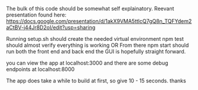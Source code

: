 The bulk of this code should be somewhat self explainatory.
Reevant presentation found here: 
    https://docs.google.com/presentation/d/1akX9VMA5ttlcQ7gQ8n_TQFYdem2aCtBV-j44Jr8D2oI/edit?usp=sharing

Running setup.sh should create the needed virtual environment 
    npm test should almost verify everything is working OR
From there npm start should run both the front end and back end
the GUI is hopefully straight forward. 

you can view the app at localhost:3000 and there are some debug endpoints at localhost:8000 

The app does take a while to build at first, so give 10 - 15 seconds. 
thanks 
